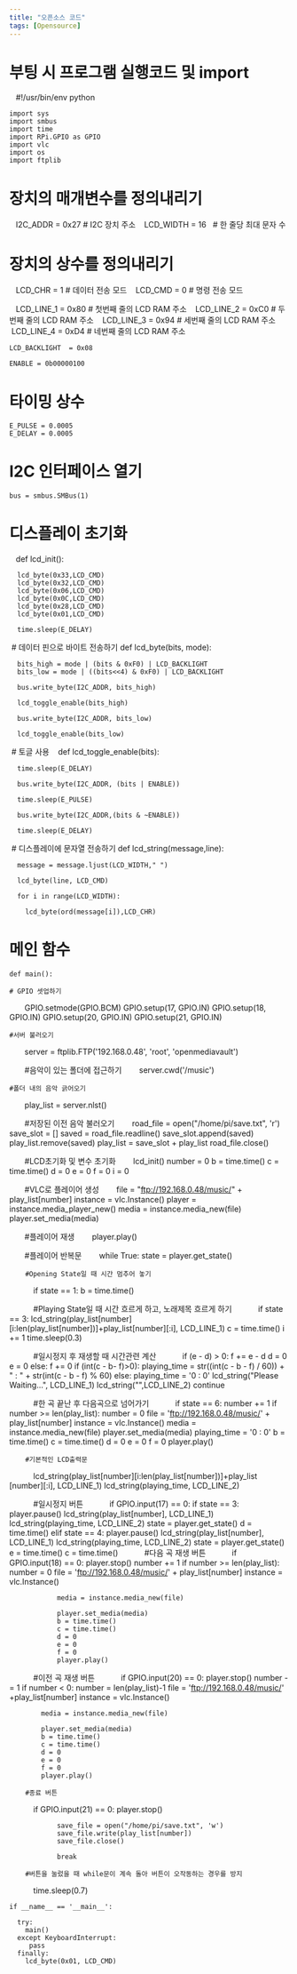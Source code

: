 ```yaml
---
title: "오픈소스 코드"
tags: [Opensource]
---
```


  # 부팅 시 프로그램 실행코드 및 import
    #!/usr/bin/env python

    import sys
    import smbus
    import time
    import RPi.GPIO as GPIO
    import vlc
    import os
    import ftplib
  # 장치의 매개변수를 정의내리기
    I2C_ADDR  = 0x27 # I2C 장치 주소
    LCD_WIDTH = 16   # 한 줄당 최대 문자 수
  # 장치의 상수를 정의내리기
    LCD_CHR = 1 # 데이터 전송 모드
    LCD_CMD = 0 # 명령 전송 모드
    
    LCD_LINE_1 = 0x80 # 첫번째 줄의 LCD RAM 주소
    LCD_LINE_2 = 0xC0 # 두번째 줄의 LCD RAM 주소
    LCD_LINE_3 = 0x94 # 세번째 줄의 LCD RAM 주소
    LCD_LINE_4 = 0xD4 # 네번째 줄의 LCD RAM 주소

    LCD_BACKLIGHT  = 0x08

    ENABLE = 0b00000100
  # 타이밍 상수
    E_PULSE = 0.0005
    E_DELAY = 0.0005
  # I2C 인터페이스 열기
    bus = smbus.SMBus(1)
  # 디스플레이 초기화
    def lcd_init():
  
      lcd_byte(0x33,LCD_CMD)
      lcd_byte(0x32,LCD_CMD)
      lcd_byte(0x06,LCD_CMD)
      lcd_byte(0x0C,LCD_CMD)
      lcd_byte(0x28,LCD_CMD)
      lcd_byte(0x01,LCD_CMD)
  
      time.sleep(E_DELAY)
  # 데이터 핀으로 바이트 전송하기
    def lcd_byte(bits, mode):
    
      bits_high = mode | (bits & 0xF0) | LCD_BACKLIGHT
      bits_low = mode | ((bits<<4) & 0xF0) | LCD_BACKLIGHT
  
      bus.write_byte(I2C_ADDR, bits_high)
  
      lcd_toggle_enable(bits_high)
  
      bus.write_byte(I2C_ADDR, bits_low)
  
      lcd_toggle_enable(bits_low)
  # 토글 사용
    def lcd_toggle_enable(bits):
  
      time.sleep(E_DELAY)
  
      bus.write_byte(I2C_ADDR, (bits | ENABLE))
  
      time.sleep(E_PULSE)
  
      bus.write_byte(I2C_ADDR,(bits & ~ENABLE))
  
      time.sleep(E_DELAY)
  # 디스플레이에 문자열 전송하기
    def lcd_string(message,line):

      message = message.ljust(LCD_WIDTH," ")

      lcd_byte(line, LCD_CMD)

      for i in range(LCD_WIDTH):
  
        lcd_byte(ord(message[i]),LCD_CHR)  
  # 메인 함수
    def main():
        
	# GPIO 셋업하기
        GPIO.setmode(GPIO.BCM)
        GPIO.setup(17, GPIO.IN)
        GPIO.setup(18, GPIO.IN)
        GPIO.setup(20, GPIO.IN)
        GPIO.setup(21, GPIO.IN)
        
	#서버 불러오기
        server = ftplib.FTP('192.168.0.48', 'root', 'openmediavault')

        #음악이 있는 폴더에 접근하기
        server.cwd('/music')
	
	#폴더 내의 음악 긁어오기
        play_list = server.nlst()

        #저장된 이전 음악 불러오기
        road_file = open("/home/pi/save.txt", 'r')
        save_slot = []
        saved = road_file.readline()
        save_slot.append(saved)
        play_list.remove(saved)
        play_list = save_slot + play_list
        road_file.close()

        #LCD초기화 및 변수 초기화
        lcd_init()
        number = 0
        b = time.time()
        c = time.time()
        d = 0
        e = 0
        f = 0
        i = 0

        #VLC로 플레이어 생성
        file = "ftp://192.168.0.48/music/" + play_list[number]
        instance = vlc.Instance()
        player = instance.media_player_new()
        media = instance.media_new(file)
        player.set_media(media)

        #플레이어 재생
        player.play()

        #플레이어 반복문
        while True:
            state = player.get_state()
            
	    #Opening State일 때 시간 멈추어 놓기
            if state == 1:
                b = time.time()

            #Playing State일 때 시간 흐르게 하고, 노래제목 흐르게 하기
            if state == 3:
		lcd_string(play_list[number][i:len(play_list[number])]+play_list[number][:i], LCD_LINE_1)
		c = time.time()
		i += 1
		time.sleep(0.3)

            #일시정지 후 재생할 때 시간관련 계산
            if (e - d) > 0:
                f += e - d
                d = 0
                e = 0
            else:
                f += 0
            if (int(c - b- f)>0):
                playing_time = str((int(c - b - f) / 60)) + " : " + str(int(c - b - f) % 60)
            else:
                playing_time = '0 : 0'
                lcd_string("Please Waiting...", LCD_LINE_1)
                lcd_string("",LCD_LINE_2)
                continue

            #한 곡 끝난 후 다음곡으로 넘어가기
            if state == 6:
                number += 1
                if number >= len(play_list):
                    number = 0
                file = 'ftp://192.168.0.48/music/' + play_list[number]
                instance = vlc.Instance()
                media = instance.media_new(file)
                player.set_media(media)
                playing_time = '0 : 0'
                b = time.time()
                c = time.time()
                d = 0
                e = 0
                f = 0
                player.play()
	    
	    #기본적인 LCD출력문
            lcd_string(play_list[number][i:len(play_list[number])]+play_list    [number][:i], LCD_LINE_1)
            lcd_string(playing_time, LCD_LINE_2)

            #일시정지 버튼
            if GPIO.input(17) == 0:
                if state == 3:
                    player.pause()
                    lcd_string(play_list[number], LCD_LINE_1)
                    lcd_string(playing_time, LCD_LINE_2)
                    state = player.get_state()
                    d = time.time()
                elif state == 4:
                    player.pause()
                    lcd_string(play_list[number], LCD_LINE_1)
                    lcd_string(playing_time, LCD_LINE_2)
                    state = player.get_state()
                    e = time.time()
                    c = time.time()
            #다음 곡 재생 버튼
            if GPIO.input(18) == 0:
                player.stop()
                number += 1
                if number >= len(play_list):
                    number = 0
                file = 'ftp://192.168.0.48/music/' + play_list[number]
                instance = vlc.Instance()

                media = instance.media_new(file)

                player.set_media(media)
                b = time.time()
                c = time.time()
                d = 0
                e = 0
                f = 0
                player.play()

            #이전 곡 재생 버튼
            if GPIO.input(20) == 0:
                player.stop()
                number -= 1
            if number < 0:
                number = len(play_list)-1
            file = 'ftp://192.168.0.48/music/' +play_list[number]
            instance = vlc.Instance()
	    
            media = instance.media_new(file)

            player.set_media(media)
            b = time.time()
            c = time.time()
            d = 0
            e = 0
            f = 0
            player.play()
            
	    #종료 버튼
            if GPIO.input(21) == 0:
                player.stop()

                save_file = open("/home/pi/save.txt", 'w')
                save_file.write(play_list[number])
                save_file.close()

                break
            
	    #버튼을 눌렀을 때 while문이 계속 돌아 버튼이 오작동하는 경우를 방지
            time.sleep(0.7)

    if __name__ == '__main__':

      try:
	    main()
      except KeyboardInterrupt:
         pass
      finally:
        lcd_byte(0x01, LCD_CMD)
